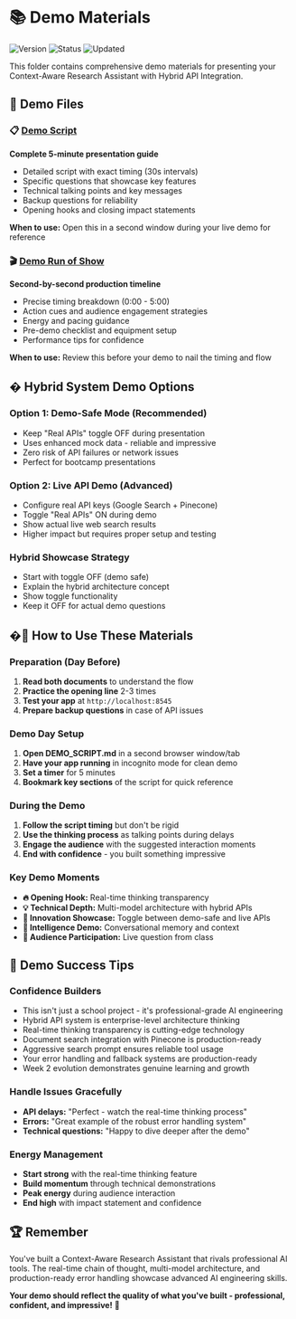 # 📚 Demo Materials

![Version](https://img.shields.io/badge/Version-2.4.0-blue)
![Status](https://img.shields.io/badge/Status-Demo%20Ready-brightgreen)
![Updated](https://img.shields.io/badge/Updated-Dec%202024-orange)

This folder contains comprehensive demo materials for presenting your Context-Aware Research Assistant with Hybrid API Integration.

## 🎯 Demo Files

### 📋 [Demo Script](assets/docs/DEMO_SCRIPT.md)
**Complete 5-minute presentation guide**
- Detailed script with exact timing (30s intervals)
- Specific questions that showcase key features
- Technical talking points and key messages
- Backup questions for reliability
- Opening hooks and closing impact statements

**When to use:** Open this in a second window during your live demo for reference

### 🎬 [Demo Run of Show](assets/docs/DEMO_RUN_OF_SHOW.md)
**Second-by-second production timeline**
- Precise timing breakdown (0:00 - 5:00)
- Action cues and audience engagement strategies
- Energy and pacing guidance
- Pre-demo checklist and equipment setup
- Performance tips for confidence

**When to use:** Review this before your demo to nail the timing and flow

## � Hybrid System Demo Options

### **Option 1: Demo-Safe Mode (Recommended)**
- Keep "Real APIs" toggle OFF during presentation
- Uses enhanced mock data - reliable and impressive
- Zero risk of API failures or network issues
- Perfect for bootcamp presentations

### **Option 2: Live API Demo (Advanced)**
- Configure real API keys (Google Search + Pinecone)
- Toggle "Real APIs" ON during demo
- Show actual live web search results
- Higher impact but requires proper setup and testing

### **Hybrid Showcase Strategy**
- Start with toggle OFF (demo safe)
- Explain the hybrid architecture concept
- Show toggle functionality
- Keep it OFF for actual demo questions

## �🚀 How to Use These Materials

### **Preparation (Day Before)**
1. **Read both documents** to understand the flow
2. **Practice the opening line** 2-3 times
3. **Test your app** at `http://localhost:8545`
4. **Prepare backup questions** in case of API issues

### **Demo Day Setup**
1. **Open DEMO_SCRIPT.md** in a second browser window/tab
2. **Have your app running** in incognito mode for clean demo
3. **Set a timer** for 5 minutes
4. **Bookmark key sections** of the script for quick reference

### **During the Demo**
1. **Follow the script timing** but don't be rigid
2. **Use the thinking process** as talking points during delays
3. **Engage the audience** with the suggested interaction moments
4. **End with confidence** - you built something impressive

### **Key Demo Moments**
- **🔥 Opening Hook:** Real-time thinking transparency
- **💡 Technical Depth:** Multi-model architecture with hybrid APIs
- **🔄 Innovation Showcase:** Toggle between demo-safe and live APIs
- **🧠 Intelligence Demo:** Conversational memory and context
- **🎯 Audience Participation:** Live question from class

## 🎪 Demo Success Tips

### **Confidence Builders**
- This isn't just a school project - it's professional-grade AI engineering
- Hybrid API system is enterprise-level architecture thinking  
- Real-time thinking transparency is cutting-edge technology
- Document search integration with Pinecone is production-ready
- Aggressive search prompt ensures reliable tool usage
- Your error handling and fallback systems are production-ready
- Week 2 evolution demonstrates genuine learning and growth

### **Handle Issues Gracefully**
- **API delays:** "Perfect - watch the real-time thinking process"
- **Errors:** "Great example of the robust error handling system"
- **Technical questions:** "Happy to dive deeper after the demo"

### **Energy Management**
- **Start strong** with the real-time thinking feature
- **Build momentum** through technical demonstrations
- **Peak energy** during audience interaction
- **End high** with impact statement and confidence

## 🏆 Remember

You've built a Context-Aware Research Assistant that rivals professional AI tools. The real-time chain of thought, multi-model architecture, and production-ready error handling showcase advanced AI engineering skills.

**Your demo should reflect the quality of what you've built - professional, confident, and impressive!** 🚀
